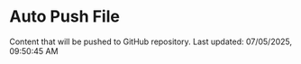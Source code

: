 # Auto Push File

Content that will be pushed to GitHub repository.
Last updated: 07/05/2025, 09:50:45 AM